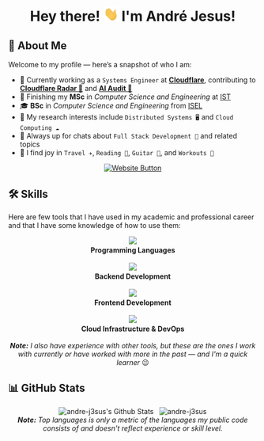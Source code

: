 <h1 align="center">
  Hey there! <img src="https://raw.githubusercontent.com/ABSphreak/ABSphreak/master/gifs/Hi.gif" width="30">  
  I'm André Jesus!
</h1>

## 📌 About Me

Welcome to my profile — here’s a snapshot of who I am:  

- 💼 Currently working as a  `Systems Engineer` at [**Cloudflare**](https://www.cloudflare.com/), contributing to **[Cloudflare Radar 📡](https://radar.cloudflare.com/)** and **[AI Audit 🤖](https://developers.cloudflare.com/ai-audit/)**  
- 🌱 Finishing my **MSc** in *Computer Science and Engineering* at [IST](https://tecnico.ulisboa.pt/en/)  
- 🎓 **BSc** in *Computer Science and Engineering* from [ISEL](https://www.isel.pt/en)  
- 🔬 My research interests include `Distributed Systems 🖥` and `Cloud Computing ☁`   
- 💬 Always up for chats about `Full Stack Development 🚀`  and related topics  
- 🎉 I find joy in `Travel ✈️`, `Reading 📖`, `Guitar 🎸`, and `Workouts 💪`  

<p align="center">
  <a href="https://andrejesus.com/" target="_blank">
    <img src="https://img.shields.io/badge/🌐 Visit%20My%20Website-blue?style=for-the-badge" alt="Website Button"/>
  </a>
</p>

## 🛠️ Skills

Here are few tools that I have used in my academic and professional career and that I have some knowledge of how to use them:

<div align="center">
  <p align="center">
   <img src="https://skillicons.dev/icons?i=js,ts,python,kotlin,java&perline=5" height="40px"/>
   <br/>
   <b>Programming Languages</b>
   <br/><br/>
   <img src="https://skillicons.dev/icons?i=nodejs,fastapi,graphql,spring,postgres,mongodb&perline=10" height="40px"/>
   <br/>
   <b>Backend Development</b>
   <br/><br/>
   <img src="https://skillicons.dev/icons?i=html,css,react,remix,vite&perline=5" height="40px"/>
   <br/>
   <b>Frontend Development</b>
   <br/><br/>
   <img src="https://skillicons.dev/icons?i=docker,k8s,workers,gcp,grafana,prometheus,sentry&perline=9" height="40px"/>
   <br/>
   <b>Cloud Infrastructure & DevOps</b>
  <br/><br/>
  <i><b>Note:</b> I also have experience with other tools, but these are the ones I work with currently or have worked with more in the past — and I'm a quick learner</i> 😉
  </p>
</div>

## 📊 GitHub Stats

<div align="center">
  <p align="center">
    <img alt="andre-j3sus's Github Stats" src="https://github-readme-stats.vercel.app/api?username=andre-j3sus&show_icons=true&count_private=true&theme=algolia" height="192px"/>
  &nbsp;
	  <img src="https://github-readme-stats.vercel.app/api/top-langs?username=andre-j3sus&langs_count=10&show_icons=true&locale=en&layout=compact&theme=algolia" alt="andre-j3sus" height="192px"/></i>
  <br/>
  <i><b>Note:</b> Top languages is only a metric of the languages my public code consists of and doesn't reflect experience or skill level.
  </p>
</div>
